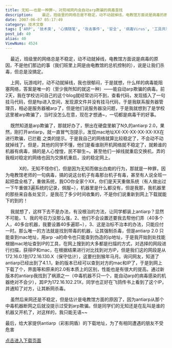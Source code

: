 ```yaml
---
title: 无知——也是一种罪~，对局域网内会自动arp欺骗的病毒查找
description:    最近，班级里的网络总是不稳定，动不动就掉线，电教馆方面说是病毒的原因，不是他们那边的事（我们班里上网是由电教馆的总机控制的），说是让我们杀毒，但总是没搞定。   上网，玩游戏时，动不动就掉线，我也很郁闷，于是就想，什么样的病毒能阻塞网络，答案是唯一的（至少我所知的就这一种）&mdash;&mdash;能自动arp欺骗的病毒。前2天，我在学校访问自己的这个blog就经常访问不到，查看代码，发现插入了一句挂马代码，但是ftp进入空...
date: 2007-06-07 05:17:49
category: 技术文章
tags: ['ARP', '技术类', '心情随笔', '攻击事件', '安全', '病毒Virus', '工具共享']
post_id: 40
alias: 40
ViewNums: 4524
---
```


    最近，班级里的网络总是不稳定，动不动就掉线，电教馆方面说是病毒的原因，不是他们那边的事（我们班里上网是由电教馆的总机控制的），说是让我们杀毒，但总是没搞定。

    上网，玩游戏时，动不动就掉线，我也很郁闷，于是就想，什么样的病毒能阻塞网络，答案是唯一的（至少我所知的就这一种）&mdash;&mdash;能自动arp欺骗的病毒。前2天，我在学校访问自己的这个blog就经常访问不到，查看代码，发现插入了一句挂马代码，但是ftp进入空间，发现源文件并没有挂马代码，于是我联系服务器管理员，相必是服务器被arp了，但是他们说服务器没问题，于是我就想到了是学校这里被arp欺骗了，当时没怎么在意，现在才想通~，一切都是病毒干的好事。

    既然知道是arp欺骗了，那就好办了，祭出在硬盘里躺了N久的antiarp 2.0，果然，刚打开antiarp，就一直冒气泡提示，发现mac地址XX-XX-XX-XX-XX-XX在进行欺骗，已拦截 之类的提示。于是我自己的网络就算比较稳定了，不会动不动就掉线了。但是，其他的同学不懂，他们是看谁刚开机网络就不稳定了，就赖谁的机器有病毒，搞的是人心惶惶，民不聊生~。甚至他们一掉线就重启交换机，弄的我相对稳定的网络也因为交换机重启，没的稳定网上。

           X的，无知不怪你们，但是因为无知而做出白痴的行为，那就是一种罪，因为电教馆老师的一句病毒，搞的说这台机子有毒那台机子有毒，甚至有人说全班一起把盘全格了，重做系统，我OO你全家个XX，你们是天天重做系统（有人做出过一下午重做3遍系统的记录，佩服~），机器里是什么都没有，但是我那，我机器里的那些来自各处宝贝，是我花了多少时间收集的，不是你们说重新到网上下载就能下的到的！

    我就想了，这样下去不是办法，有没根治的方法，让同学都装上antiarp？显然不可能，1、我的号召力没那么强，2、他们不会设置还要我去帮他们弄（40多个人，40多台机器，我要设置40多遍耶~），3、这是治标不治本的办法，只能应付一时。那么唯一的方法就是找到带毒的机器，让其强制杀毒，但是antiarp 2.0 只能查到mac地址，用arp -a的命令也只能查到伪造的ip地址，于是我开始到处找能根据mac地址查到IP的工具，在网上搜到的大多都是扫描的方式，对选择的网段进行扫描，获得IP和mac，在根据结果进行对比找到对方IP，但是我们这的网段是从172.16.0.1到172.16.130.X（保守估计），这要扫到猴年马月。询问网友，知道了antiarp已经出到了4.1.1，新的版本已经可以查到对方的mac和IP了，于是到网上下载了个，界面等和原来的2.0有本质上的区别，性能也是有很大的提高。通过新版本的antiarp我找到了祸源之一（中毒机器不只一个，能自动arp的病毒感染的机器绝对不会少），其IP为172.16.102.21X，同学也正好在飞鸽传书上看到了这个IP，并通知了对方，让其断网杀毒。

    虽然后来网还是不稳定，但是估计是电教馆方面的原因了，因为antiarp从那个中毒机器断网之后就没提示过受到arp欺骗。但是同学们的无知还是在乱叫是谁的机器又开机了，对这样的，我只能无语~~

最后，给大家提供antiarp（彩影网盾）的下载地址，为了有相同遭遇的朋友不受危害

[点击进入下载页面](/blog/download.asp?id=5)


